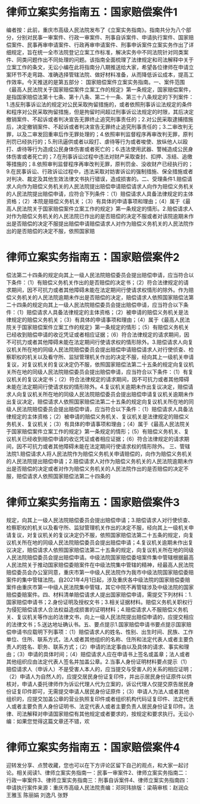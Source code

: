 # 律师立案实务指南五：国家赔偿案件1

编者按：此前，重庆市高级人民法院发布了《立案实务指南》。指南共分为八个部分，分别对民事一审案件、行政一审案件、刑事自诉案件、申请执行案件、国家赔偿案件、民事再审申请案件、行政再审申请案件、刑事申诉案件立案实务作出了详细规定，旨在统一全市法院登记立案工作标准，解决实务中不同法院针对同类案件、同类问题作出不同处理的问题。该指南全面梳理了法律规定和司法解释中关于立案工作的条文，无讼小编在此将指南分八期推送给大家，希望各位律师在申请立案环节不走弯路、准确选择管辖法院、做好材料准备，从而降低诉讼成本，提高工作效率。今天推送的是第五部分： 国家赔偿案件立案实务指南。一、案件范围《最高人民法院关于国家赔偿案件立案工作的规定》第一条规定，国家赔偿案件，是指国家赔偿法第十七条、第十八条、第二十一条、第三十八条规定的下列案件：1.违反刑事诉讼法的规定对公民采取拘留措施的，或者依照刑事诉讼法规定的条件和程序对公民采取拘留措施，但是拘留时间超过刑事诉讼法规定的时限，其后决定撤销案件、不起诉或者判决宣告无罪终止追究刑事责任的；2.对公民采取逮捕措施后，决定撤销案件、不起诉或者判决宣告无罪终止追究刑事责任的；3.二审改判无罪，以及二审发回重审后作无罪处理的；4.依照审判监督程序再审改判无罪，原判刑罚已经执行的；5.刑讯逼供或者以殴打、虐待等行为或者唆使、放纵他人以殴打、虐待等行为造成公民身体伤害或者死亡的；6.违法使用武器、警械造成公民身体伤害或者死亡的；7.在刑事诉讼过程中违法对财产采取查封、扣押、冻结、追缴等措施的；8.依照审判监督程序再审改判无罪，原判罚金、没收财产已经执行的；9.在民事诉讼、行政诉讼过程中，违法采取对妨害诉讼的强制措施、保全措施或者对判决、裁定及其他生效法律文书执行错误，造成损害的。二、受理条件1.赔偿请求人向作为赔偿义务机关的人民法院提出赔偿申请赔偿请求人向作为赔偿义务机关的人民法院提出赔偿申请，应符合下列条件：（1）赔偿请求人具备法律规定的主体资格；（2）本院是赔偿义务机关；（3）有具体的申请事项和理由；（4）属于《最高人民法院关于国家赔偿案件立案工作的规定》第一条规定的情形。2.赔偿请求人对作为赔偿义务机关的人民法院已作出的是否赔偿的决定不服或者对该院逾期未作出是否赔偿的决定不服提出赔偿申请赔偿请求人对作为赔偿义务机关的人民法院作出的是否赔偿的决定不服，依照国家赔

# 律师立案实务指南五：国家赔偿案件2

偿法第二十四条的规定向其上一级人民法院赔偿委员会提出赔偿申请，应当符合以下条件：（1）有赔偿义务机关作出的是否赔偿的决定书；（2）符合法律规定的请求期间，因不可抗力或者其他障碍未能在法定期间行使请求权情形的除外。作为赔偿义务机关的人民法院逾期未作出是否赔偿的决定，赔偿请求人依照国家赔偿法第二十四条的规定向其上一级人民法院赔偿委员会提出赔偿申请，应当符合以下条件：（1）赔偿请求人具备法律规定的主体资格；（2）被申请的赔偿义务机关是法律规定的赔偿义务机关；（3）有具体的申请事项和理由；（4）属于《最高人民法院关于国家赔偿案件立案工作的规定》第一条规定的情形；（5）有赔偿义务机关已经收到赔偿申请的收讫凭证或者相应证据；（6）符合法律规定的请求期间，因不可抗力或者其他障碍未能在法定期间行使请求权的情形除外。3.赔偿请求人向复议机关所在地的同级人民法院赔偿委员会提出赔偿申请赔偿请求人对行使侦查、检察职权的机关以及看守所、监狱管理机关作出的决定不服，经向其上一级机关申请复议，对复议机关的复议决定仍不服，依照国家赔偿法第二十五条的规定向复议机关所在地的同级人民法院赔偿委员会提出赔偿申请，应当符合以下条件：（1）有复议机关的复议决定书；（2）符合法律规定的请求期间，因不可抗力或者其他障碍未能在法定期间行使请求权的情形除外。4.复议机关逾期未作出复议决定，赔偿请求人向复议机关所在地的同级人民法院赔偿委员会提出赔偿申请复议机关逾期未作出复议决定，赔偿请求人依照国家赔偿法第二十五条的规定向复议机关所在地的同级人民法院赔偿委员会提出赔偿申请，应当符合以下条件：（1）赔偿请求人具备法律规定的主体资格；（2）被申请的赔偿义务机关、复议机关是法律规定的赔偿义务机关、复议机关；（3）有具体的申请事项和理由；（4）属于《最高人民法院关于国家赔偿案件立案工作的规定》第一条规定的情形；（5）有赔偿义务机关、复议机关已经收到赔偿申请的收讫凭证或者相应证据；（6）符合法律规定的请求期间，因不可抗力或者其他障碍未能在法定期间行使请求权的情形除外。 三、管辖法院1.赔偿请求人将人民法院作为赔偿义务机关申请赔偿的，向作为赔偿义务机关的人民法院提出赔偿申请；2.赔偿请求人对作为赔偿义务机关的人民法院逾期未作出是否赔偿的决定或者对作为赔偿义务机关的人民法院作出的是否赔偿的决定不服，赔偿请求人依照国家赔偿法第二十四条的

# 律师立案实务指南五：国家赔偿案件3

规定，向其上一级人民法院赔偿委员会提出赔偿申请；3.赔偿请求人对行使侦查、检察职权的机关以及看守所、监狱管理机关作出的决定不服，经向其上一级机关申请复议，对复议机关的复议决定仍不服，依照国家赔偿法第二十五条的规定，向复议机关所在地的同级人民法院赔偿委员会提出赔偿申请；4.复议机关逾期未作出复议决定，赔偿请求人依照国家赔偿法第二十五条的规定，向复议机关所在地的同级人民法院赔偿委员会提出赔偿申请。中级法院国家赔偿委培案件集中管辖根据最高人民法院关于推动国家赔偿委赔案件在中级法院集中管辖的精神，经最高人民法院赔偿委员会办公室同意，重庆市第一中级人民法院作为我市中级法院国家赔偿委赔案件的集中管辖法院。自2021年4月1日起，涉及重庆各中级法院的国家赔偿委赔案件由重庆市第一中级人民法院集中管辖，其它中院不再管辖涉及中级法院的国家赔偿委赔案件。四、材料清单赔偿请求人提出国家赔偿申请，需提交下列材料：1.国家赔偿申请书；2.身份证明及授权文书；3.相关证据材料。赔偿义务机关职权行为侵犯赔偿请求人合法权益造成损害的证明材料；4.赔偿请求人不服赔偿义务机关、复议机关等作出的法律文书，向上一级人民法院提出赔偿申请的，应提交相应的法律文书；5.送达地址确认书。五、要点提示1.国家赔偿申请书要点提示国家赔偿申请书应载明下列事项：（1）赔偿请求人的姓名、性别、出生时间、民族、工作单位、住所、联系方式，法人或者其他组织的名称、住所和法定代表人或者主要负责人的姓名、职务、联系方式；（2）申请的法定事由以及具体的请求、事实和理由；（3）申请的具体时间；（4）赔偿请求人应在申请书上签名或盖章；法人或者其他组织应由法定代表人签名并加盖公章。2.当事人身份证明材料要点提示（1）赔偿请求人（申诉人）不是受害人本人的，应当提交与受害人的关系的相应证明；（2）申请人为自然人的，应提交居民身份证复印件，并出示居民身份证原件以供核对，申请人委托律师作为诉讼代理人代为立案的，诉讼代理人仅提交原告居民身份证复印件即可，无需提交申请人居民身份证原件；（3）申请人为法人或者其他组织的，应提交加盖公章的营业执照复印件或者组织机构代码证复印件、法定代表人或者主要负责人身份证明书、法定代表人或者主要负责人居民身份证复印件。法律、司法解释对申请国家赔偿有其他规定或者要求的，按规定和要求执行。无讼小编：如果您觉得这篇文章还不错，欢

# 律师立案实务指南五：国家赔偿案件4

迎转发分享、点赞收藏，您也可以在下方评论区留下自己的观点，和大家一起讨论。相关阅读1、律师立案实务指南一：民事一审案件2、律师立案实务指南二：行政一审案件3、律师立案实务指南三：刑事自诉案件4、律师立案实务指南四：申请执行案件来源：重庆市高级人民法院责编：邓珂玮排版：梁萌审核：赵润众 王雅玉 陈丽娟 刘逸凡 张野

